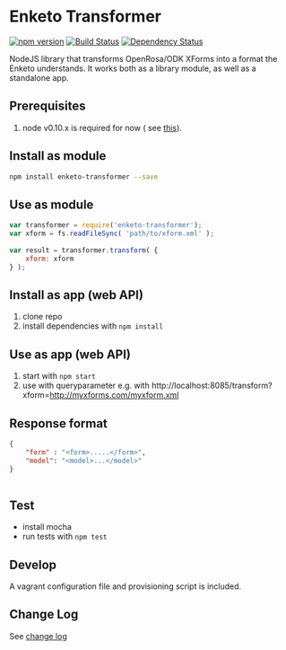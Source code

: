 Enketo Transformer 
=================

[![npm version](https://badge.fury.io/js/enketo-transformer.svg)](http://badge.fury.io/js/enketo-transformer) [![Build Status](https://travis-ci.org/enketo/enketo-transformer.svg?branch=master)](https://travis-ci.org/enketo/enketo-transformer) [![Dependency Status](https://david-dm.org/enketo/enketo-transformer.svg)](https://david-dm.org/enketo/enketo-transformer)

NodeJS library that transforms OpenRosa/ODK XForms into a format the Enketo understands. It works both as a library module, as well as a standalone app.

## Prerequisites

1. node v0.10.x is required for now ( see [this](https://github.com/albanm/node-libxslt/issues/25)).

## Install as module

```bash
npm install enketo-transformer --save
```

## Use as module

```js
var transformer = require('enketo-transformer');
var xform = fs.readFileSync( 'path/to/xform.xml' );
  
var result = transformer.transform( {
    xform: xform
} );
```

## Install as app (web API)
1. clone repo
2. install dependencies with `npm install`

## Use as app (web API)

1. start with `npm start`
2. use with queryparameter e.g. with http://localhost:8085/transform?xform=http://myxforms.com/myxform.xml


## Response format

```json
{
	"form" : "<form>.....</form>",
	"model": "<model>...</model>"
}
	
```

## Test

* install mocha 
* run tests with `npm test`

## Develop
 
A vagrant configuration file and provisioning script is included.


## Change Log

See [change log](./CHANGELOG.md)
